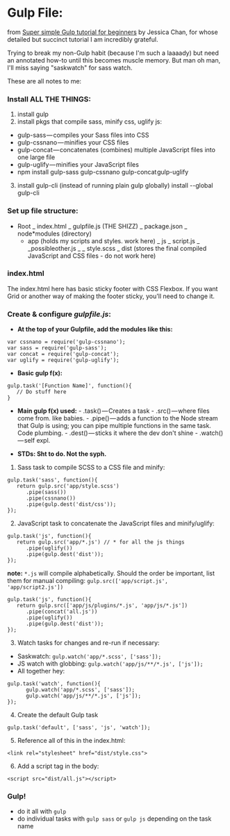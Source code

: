 # Gulp File:

from [Super simple Gulp tutorial for beginners](https://medium.freecodecamp.org/super-simple-gulp-tutorial-for-beginners-45141974bfe8) by Jessica Chan, for whose detailed but succinct tutorial I am incredibly grateful.

Trying to break my non-Gulp habit (because I'm such a laaaady) but need an annotated how-to until this becomes muscle memory. But man oh man, I'll miss saying "saskwatch" for sass watch.

These are all notes to me:

### Install ALL THE THINGS:

1. install gulp
2. install pkgs that compile sass, minify css, uglify js:

- gulp-sass — compiles your Sass files into CSS
- gulp-cssnano — minifies your CSS files
- gulp-concat — concatenates (combines) multiple JavaScript files into one large file
- gulp-uglify — minifies your JavaScript files
- npm install gulp-sass gulp-cssnano gulp-concat gulp-uglify

3. install gulp-cli (instead of running plain gulp globally) install --global gulp-cli

### Set up file structure:

- Root
  _ index.html
  _ gulpfile.js (THE SHIZZ)
  _ package.json
  _ node*modules (directory)
  * app (holds my scripts and styles. work here)
  _ js
  _ script.js
  \_ _possibleother.js _
  _ style.scss
  _ dist (stores the final compiled JavaScript and CSS files - do not work here)

### index.html

The index.html here has basic sticky footer with CSS Flexbox. If you want Grid or another way of making the footer sticky, you'll need to change it.

### Create & configure _gulpfile.js_:

- **At the top of your Gulpfile, add the modules like this:**

```var gulp = require('gulp');
var cssnano = require('gulp-cssnano');
var sass = require('gulp-sass');
var concat = require('gulp-concat');
var uglify = require('gulp-uglify');
```

- **Basic gulp f(x):**

```
gulp.task('[Function Name]', function(){
   // Do stuff here
}
```

- **Main gulp f(x) used:** - .task() — Creates a task - .src() — where files come from. like babies. - .pipe() — adds a function to the Node stream that Gulp is using; you can pipe multiple functions in the same task. Code plumbing. - .dest() — sticks it where the dev don't shine - .watch() — self expl.

- **STDs: Sht to do. Not the syph.**

1. Sass task to compile SCSS to a CSS file and minify:

```
gulp.task('sass', function(){
   return gulp.src('app/style.scss')
      .pipe(sass())
      .pipe(cssnano())
      .pipe(gulp.dest('dist/css'));
});
```

2. JavaScript task to concatenate the JavaScript files and minify/uglify:

```
gulp.task('js', function(){
   return gulp.src('app/*.js') // * for all the js things
      .pipe(uglify())
      .pipe(gulp.dest('dist'));
});
```

**note:** `*.js` will compile alphabetically. Should the order be important, list them for manual compiling: `gulp.src(['app/script.js', 'app/script2.js'])`

```
gulp.task('js', function(){
   return gulp.src(['app/js/plugins/*.js', 'app/js/*.js'])
      .pipe(concat('all.js'))
      .pipe(uglify())
      .pipe(gulp.dest('dist'));
});
```

3. Watch tasks for changes and re-run if necessary:

- Saskwatch:
  `gulp.watch('app/*.scss', ['sass']);`
- JS watch with globbing:
  `gulp.watch('app/js/**/*.js', ['js']);`
- All together hey:

```
gulp.task('watch', function(){
      gulp.watch('app/*.scss', ['sass']);
      gulp.watch('app/js/**/*.js', ['js']);
});
```

4. Create the default Gulp task

```
gulp.task('default', ['sass', 'js', 'watch']);
```

5. Reference all of this in the index.html:

`<link rel="stylesheet" href="dist/style.css">`

6. Add a script tag in the body:

`<script src="dist/all.js"></script>`

### Gulp!

- do it all with `gulp`
- do individual tasks with `gulp sass` or `gulp js` depending on the task name
